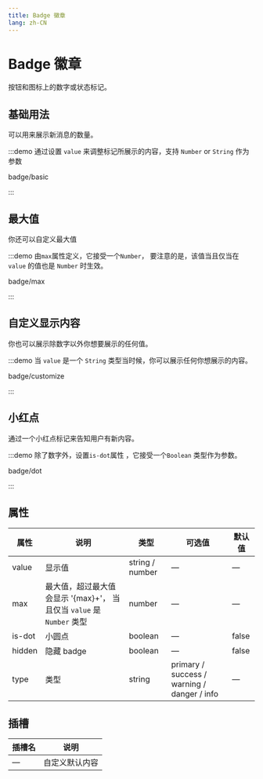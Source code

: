 ```yaml
---
title: Badge 徽章
lang: zh-CN
---
```


# Badge 徽章

按钮和图标上的数字或状态标记。

## 基础用法

可以用来展示新消息的数量。

:::demo 通过设置 `value` 来调整标记所展示的内容，支持 `Number` or `String` 作为参数

badge/basic

:::

## 最大值

你还可以自定义最大值

:::demo 由`max`属性定义，它接受一个`Number`， 要注意的是，该值当且仅当在 `value` 的值也是 `Number` 时生效。

badge/max

:::

## 自定义显示内容

你也可以展示除数字以外你想要展示的任何值。

:::demo 当 `value` 是一个 `String` 类型当时候，你可以展示任何你想展示的内容。

badge/customize

:::

## 小红点

通过一个小红点标记来告知用户有新内容。

:::demo 除了数字外，设置`is-dot`属性 ，它接受一个`Boolean` 类型作为参数。

badge/dot

:::

## 属性

| 属性   | 说明                                                                  | 类型            | 可选值                                      | 默认值 |
| ------ | --------------------------------------------------------------------- | --------------- | ------------------------------------------- | ------ |
| value  | 显示值                                                                | string / number | —                                           | —      |
| max    | 最大值，超过最大值会显示 '{max}+'， 当且仅当 `value` 是 `Number` 类型 | number          | —                                           | —      |
| is-dot | 小圆点                                                                | boolean         | —                                           | false  |
| hidden | 隐藏 badge                                                            | boolean         | —                                           | false  |
| type   | 类型                                                                  | string          | primary / success / warning / danger / info | —      |

## 插槽

| 插槽名 | 说明           |
| ------ | -------------- |
| —      | 自定义默认内容 |
